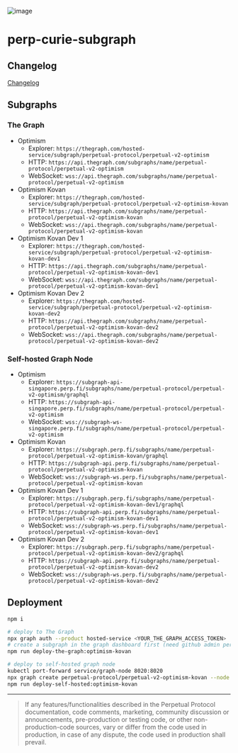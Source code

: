 ![image](https://user-images.githubusercontent.com/105896/160323162-cf5b2e70-a9e1-49c8-a84e-da18df6e4f7b.png)



# perp-curie-subgraph

## Changelog

[Changelog](CHANGELOG.md)

## Subgraphs

### The Graph

-   Optimism
    -   Explorer: `https://thegraph.com/hosted-service/subgraph/perpetual-protocol/perpetual-v2-optimism`
    -   HTTP: `https://api.thegraph.com/subgraphs/name/perpetual-protocol/perpetual-v2-optimism`
    -   WebSocket: `wss://api.thegraph.com/subgraphs/name/perpetual-protocol/perpetual-v2-optimism`
-   Optimism Kovan
    -   Explorer: `https://thegraph.com/hosted-service/subgraph/perpetual-protocol/perpetual-v2-optimism-kovan`
    -   HTTP: `https://api.thegraph.com/subgraphs/name/perpetual-protocol/perpetual-v2-optimism-kovan`
    -   WebSocket: `wss://api.thegraph.com/subgraphs/name/perpetual-protocol/perpetual-v2-optimism-kovan`
-   Optimism Kovan Dev 1
    -   Explorer: `https://thegraph.com/hosted-service/subgraph/perpetual-protocol/perpetual-v2-optimism-kovan-dev1`
    -   HTTP: `https://api.thegraph.com/subgraphs/name/perpetual-protocol/perpetual-v2-optimism-kovan-dev1`
    -   WebSocket: `wss://api.thegraph.com/subgraphs/name/perpetual-protocol/perpetual-v2-optimism-kovan-dev1`
-   Optimism Kovan Dev 2
    -   Explorer: `https://thegraph.com/hosted-service/subgraph/perpetual-protocol/perpetual-v2-optimism-kovan-dev2`
    -   HTTP: `https://api.thegraph.com/subgraphs/name/perpetual-protocol/perpetual-v2-optimism-kovan-dev2`
    -   WebSocket: `wss://api.thegraph.com/subgraphs/name/perpetual-protocol/perpetual-v2-optimism-kovan-dev2`

### Self-hosted Graph Node

-   Optimism
    -   Explorer: `https://subgraph-api-singapore.perp.fi/subgraphs/name/perpetual-protocol/perpetual-v2-optimism/graphql`
    -   HTTP: `https://subgraph-api-singapore.perp.fi/subgraphs/name/perpetual-protocol/perpetual-v2-optimism`
    -   WebSocket: `wss://subgraph-ws-singapore.perp.fi/subgraphs/name/perpetual-protocol/perpetual-v2-optimism`
-   Optimism Kovan
    -   Explorer: `https://subgraph.perp.fi/subgraphs/name/perpetual-protocol/perpetual-v2-optimism-kovan/graphql`
    -   HTTP: `https://subgraph-api.perp.fi/subgraphs/name/perpetual-protocol/perpetual-v2-optimism-kovan`
    -   WebSocket: `wss://subgraph-ws.perp.fi/subgraphs/name/perpetual-protocol/perpetual-v2-optimism-kovan`
-   Optimism Kovan Dev 1
    -   Explorer: `https://subgraph.perp.fi/subgraphs/name/perpetual-protocol/perpetual-v2-optimism-kovan-dev1/graphql`
    -   HTTP: `https://subgraph-api.perp.fi/subgraphs/name/perpetual-protocol/perpetual-v2-optimism-kovan-dev1`
    -   WebSocket: `wss://subgraph-ws.perp.fi/subgraphs/name/perpetual-protocol/perpetual-v2-optimism-kovan-dev1`
-   Optimism Kovan Dev 2
    -   Explorer: `https://subgraph.perp.fi/subgraphs/name/perpetual-protocol/perpetual-v2-optimism-kovan-dev2/graphql`
    -   HTTP: `https://subgraph-api.perp.fi/subgraphs/name/perpetual-protocol/perpetual-v2-optimism-kovan-dev2`
    -   WebSocket: `wss://subgraph-ws.perp.fi/subgraphs/name/perpetual-protocol/perpetual-v2-optimism-kovan-dev2`

## Deployment

```bash
npm i

# deploy to The Graph
npx graph auth --product hosted-service <YOUR_THE_GRAPH_ACCESS_TOKEN>
# create a subgraph in the graph dashboard first (need github admin permission)
npm run deploy-the-graph:optimism-kovan

# deploy to self-hosted graph node
kubectl port-forward service/graph-node 8020:8020
npx graph create perpetual-protocol/perpetual-v2-optimism-kovan --node http://127.0.0.1:8020
npm run deploy-self-hosted:optimism-kovan
```

---

> If any features/functionalities described in the Perpetual Protocol documentation, code comments, marketing, community discussion or announcements, pre-production or testing code, or other non-production-code sources, vary or differ from the code used in production, in case of any dispute, the code used in production shall prevail.

